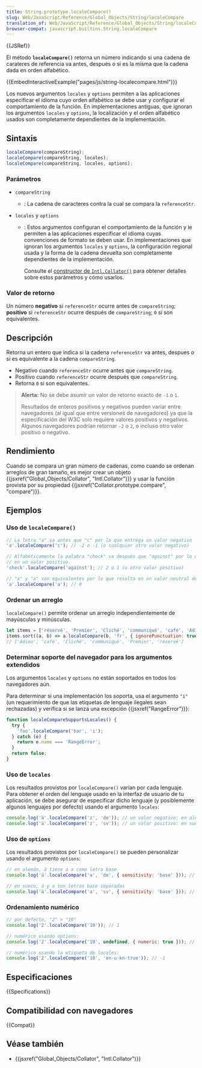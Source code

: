 ```yaml
---
title: String.prototype.localeCompare()
slug: Web/JavaScript/Reference/Global_Objects/String/localeCompare
translation_of: Web/JavaScript/Reference/Global_Objects/String/localeCompare
browser-compat: javascript.builtins.String.localeCompare
---
```

{{JSRef}}

El método **`localeCompare()`** retorna un número indicando si una cadena de
carateres de referencia va antes, después o si es la misma que la cadena dada en
orden alfabético.

{{EmbedInteractiveExample("pages/js/string-localecompare.html")}}

Los nuevos argumentos `locales` y `options` permiten a las aplicaciones
especificar el idioma cuyo orden alfabético se debe usar y configurar el
comportamiento de la función. En implementaciones antiguas, que ignoran los
argumentos `locales` y `options`, la localización y el orden alfabético usados
son completamente dependientes de la implementación.

## Sintaxis

```js
localeCompare(compareString);
localeCompare(compareString, locales);
localeCompare(compareString, locales, options);
```

### Parámetros

- `compareString`
  - : La cadena de caracteres contra la cual se compara la `referenceStr`.
- `locales` y `options`

  - : Estos argumentos configuran el comportamiento de la función y le permiten
    a las aplicaciones especificar el idioma cuyas convenciones de formato se
    deben usar. En implementaciones que ignoran los argumentos `locales` y
    `options`, la configuración regional usada y la forma de la cadena devuelta son
    completamente dependientes de la implementación.

    Consulte el
    [constructor de `Intl.Collator()`](/es/docs/Web/JavaScript/Reference/Global_Objects/Collator/Collator)
    para obtener detalles sobre estos parámetros y cómo usarlos.

### Valor de retorno

Un número **negativo** si `referenceStr` ocurre antes de `compareString`;
**positivo** si `referenceStr` ocurre después de `compareString`; `0` si son
equivalentes.

## Descripción

Retorna un entero que indica si la cadena `referenceStr` va antes, despues o si
es equivalente a la cadena `compareString`.

- Negativo cuando `referenceStr` ocurre antes que `compareString`.
- Positivo cuando `referenceStr` ocurre después que `compareString`.
- Retorna `0` si son equivalentes.

> **Alerta:** No se debe asumir un valor de retorno exacto de `-1` o `1`.
>
> Resultados de enteros positivos y negativos pueden variar entre navegadores
> (al igual que entre versiones de navegadores) ya que la especificación del W3C
> solo requiere valores positivos y negativos. Algunos navegadores podrían
> retornar `-2` o `2`, o incluso otro valor positivo o negativo.

## Rendimiento

Cuando se compara un gran número de cadenas, como cuando se ordenan arreglos de
gran tamaño, es mejor crear un objeto
{{jsxref("Global_Objects/Collator", "Intl.Collator")}} y usar la función
provista por su propiedad {{jsxref("Collator.prototype.compare", "compare")}}.

## Ejemplos

### Uso de `localeCompare()`

```js
// La letra "a" va antes que "c" por lo que entrega un valor negativo
'a'.localeCompare('c'); // -2 o -1 (o cualquier otro valor negativo)

// Alfabéticamente la palabra "check" va después que "against" por lo que resulta
// en un valor positivo.
'check'.localeCompare('against'); // 2 o 1 (u otro valor positivo)

// "a" y "a" son equivalentes por lo que resulta en un valor neutral de cero.
'a'.localeCompare('a'); // 0
```

### Ordenar un arreglo

`localeCompare()` permite ordenar un arreglo independientemente de mayúsculas y
minúsculas.

```js
let items = ['réservé', 'Premier', 'Cliché', 'communiqué', 'café', 'Adieu'];
items.sort((a, b) => a.localeCompare(b, 'fr', { ignorePunctuation: true }));
// ['Adieu', 'café', 'Cliché', 'communiqué', 'Premier', 'réservé']
```

### Determinar soporte del navegador para los argumentos extendidos

Los argumentos `locales` y `options` no están soportados en todos los
navegadores aún.

Para determinar si una implementación los soporta, usa el argumento `"i"` (un
requerimiento de que las etiquetas de lenguaje ilegales sean rechazadas) y
verifica si se lanza una excepción {{jsxref("RangeError")}}:

```js
function localeCompareSupportsLocales() {
  try {
    'foo'.localeCompare('bar', 'i');
  } catch (e) {
    return e.name === 'RangeError';
  }
  return false;
}
```

### Uso de `locales`

Los resultados provistos por `localeCompare()` varían por cada lenguaje. Para
obtener el orden del lenguaje usado en la interfaz de usuario de tu aplicación,
se debe asegurar de especificar dicho lenguaje (y posiblemente algunos lenguajes
por defecto) usando el argumento `locales`:

```js
console.log('ä'.localeCompare('z', 'de')); // un valor negativo: en alemán, ä se ordena antes que z
console.log('ä'.localeCompare('z', 'sv')); // un valor positivo: en sueco, ä se ordena después que z
```

### Uso de `options`

Los resultados provistos por `localeCompare()` se pueden personalizar usando el
argumento `options`:

```js
// en alemán, ä tiene a a como letra base
console.log('ä'.localeCompare('a', 'de', { sensitivity: 'base' })); // 0

// en sueco, ä y a son letras base separadas
console.log('ä'.localeCompare('a', 'sv', { sensitivity: 'base' })); // un valor positivo
```

### Ordenamiento numérico

```js
// por defecto, "2" > "10"
console.log('2'.localeCompare('10')); // 1

// numérico usando options:
console.log('2'.localeCompare('10', undefined, { numeric: true })); // -1

// numérico usando la etiqueta de locales:
console.log('2'.localeCompare('10', 'en-u-kn-true')); // -1
```

## Especificaciones

{{Specifications}}

## Compatibilidad con navegadores

{{Compat}}

## Véase también

- {{jsxref("Global_Objects/Collator", "Intl.Collator")}}
